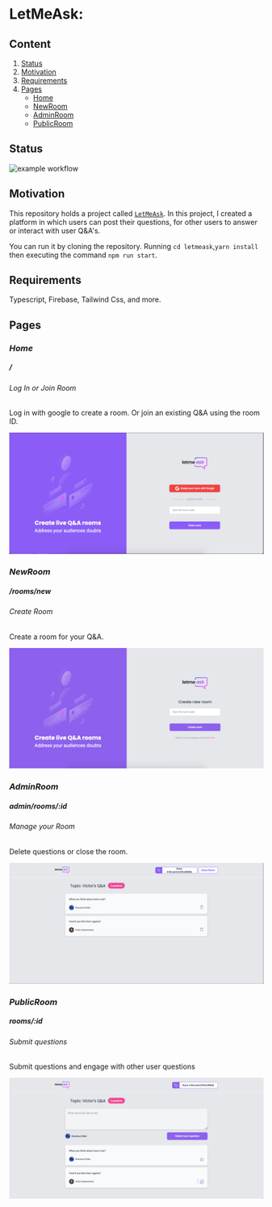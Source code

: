 # LetMeAsk:

## Content

1. [Status](#Status)
2. [Motivation](#Motivation) 
3. [Requirements](#Requirements)
4. [Pages](#Pages)
    - [Home](#Home)
    - [NewRoom](#NewRoom)
    - [AdminRoom](#NewRoom)
    - [PublicRoom](#PublicRoom)

## Status

![example workflow](https://github.com/vix993/letmeask/actions/workflows/test_on_push.yml/badge.svg)

## Motivation

This repository holds a project called [`LetMeAsk`](https://letmeask-it.vercel.app/). In this project, I created a platform in which users can post their questions, for other users to answer or interact with user Q&A's.

You can run it by cloning the repository. Running `cd letmeask`,`yarn install` then executing the command `npm run start`.

## Requirements

Typescript, Firebase, Tailwind Css, and more.

## Pages
### *Home*

##### /

###### Log In or Join Room

Log in with google to create a room. Or join an existing Q&A using the room ID.

<img src="./presentation/screenshotLanding.png" alt="screenshot of landing page UI"/>

### *NewRoom*

##### /rooms/new

###### Create Room

Create a room for your Q&A.

<img src="./presentation/screenshotNewRoom.png" alt="screenshot of new room page"/>

### *AdminRoom*

##### admin/rooms/:id

###### Manage your Room

Delete questions or close the room.

<img src="./presentation/adminRoom.png" alt="screenshot of admin room"/>

### *PublicRoom*

##### rooms/:id

###### Submit questions

Submit questions and engage with other user questions

<img src="./presentation/publicRoom.png" alt="screenshot of public room"/>

